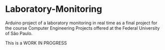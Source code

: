 # Laboratory-Monitoring

Arduino project of a laboratory monitoring in real time as a final project for the course Computer Engineering Projects offered at the Federal University of São Paulo.

This is a WORK IN PROGRESS
